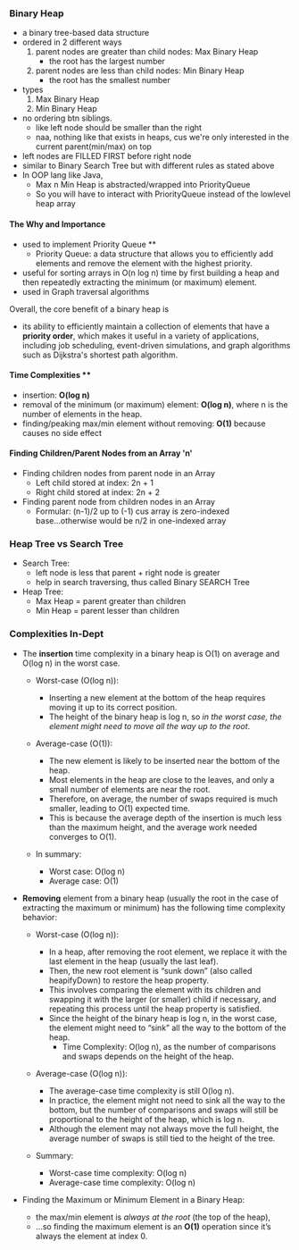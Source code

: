 ### Binary Heap
- a binary tree-based data structure
- ordered in 2 different ways
    1. parent nodes are greater than child nodes: Max Binary Heap
        - the root has the largest number
    2. parent nodes are less than child nodes: Min Binary Heap
        - the root has the smallest number
- types
    1. Max Binary Heap
    2. Min Binary Heap
- no ordering btn siblings.
    - like left node should be smaller than the right
    - naa, nothing like that exists in heaps, cus we're only interested in the current parent(min/max) on top
- left nodes are FILLED FIRST before right node
- similar to Binary Search Tree but with different rules as stated above
- In OOP lang like Java, 
    - Max n Min Heap is abstracted/wrapped into PriorityQueue
    - So you will have to interact with PriorityQueue instead of the lowlevel heap array 

#### The Why and Importance
- used to implement Priority Queue **
    - Priority Queue: a data structure that allows you to efficiently add elements and remove the element with the highest priority.
- useful for sorting arrays in O(n log n) time by first building a heap and then repeatedly extracting the minimum (or maximum) element.
- used in Graph traversal algorithms

Overall, the core benefit of a binary heap is 
- its ability to efficiently maintain a collection of elements that have a **priority order**, which makes it useful in a variety of applications, including job scheduling, event-driven simulations, and graph algorithms such as Dijkstra's shortest path algorithm.

#### Time Complexities **
- insertion: **O(log n)**
- removal of the minimum (or maximum) element: **O(log n)**, where n is the number of elements in the heap. 
- finding/peaking max/min element without removing: **O(1)** because causes no side effect


#### Finding Children/Parent Nodes from an Array 'n'
- Finding children nodes from parent node in an Array
    - Left child stored at index: 2n + 1
    - Right child stored at index: 2n + 2
- Finding parent node from children nodes in an Array
    - Formular: (n-1)/2 up to (-1) cus array is zero-indexed base...otherwise would be n/2 in one-indexed array


### Heap Tree vs Search Tree
- Search Tree: 
    - left node is less that parent + right node is greater 
    - help in search traversing, thus called Binary SEARCH Tree
- Heap Tree: 
    - Max Heap = parent greater than children
    - Min Heap = parent lesser than children
    
### Complexities In-Dept
- The **insertion** time complexity in a binary heap is O(1) on average and O(log n) in the worst case.
	-	Worst-case (O(log n)): 
        - Inserting a new element at the bottom of the heap requires moving it up to its correct position. 
        - The height of the binary heap is log n, so _in the worst case, the element might need to move all the way up to the root_.
	-	Average-case (O(1)): 
        - The new element is likely to be inserted near the bottom of the heap. 
        - Most elements in the heap are close to the leaves, and only a small number of elements are near the root. 
        - Therefore, on average, the number of swaps required is much smaller, leading to O(1) expected time. 
        - This is because the average depth of the insertion is much less than the maximum height, and the average work needed converges to O(1).

    - In summary:
	    - Worst case: O(log n)
	    - Average case: O(1)

- **Removing** element from a binary heap (usually the root in the case of extracting the maximum or minimum) has the following time complexity behavior:
	-   Worst-case (O(log n)):
	    - In a heap, after removing the root element, we replace it with the last element in the heap (usually the last leaf).
	    - Then, the new root element is “sunk down” (also called heapifyDown) to restore the heap property.
	    - This involves comparing the element with its children and swapping it with the larger (or smaller) child if necessary, and repeating this process until the heap property is satisfied.
	    - Since the height of the binary heap is log n, in the worst case, the element might need to “sink” all the way to the bottom of the heap.
		    - Time Complexity: O(log n), as the number of comparisons and swaps depends on the height of the heap.
	- Average-case (O(log n)):
	    - The average-case time complexity is still O(log n). 
        - In practice, the element might not need to sink all the way to the bottom, but the number of comparisons and swaps will still be proportional to the height of the heap, which is log n.
	    - Although the element may not always move the full height, the average number of swaps is still tied to the height of the tree.

    - Summary:
	    - Worst-case time complexity: O(log n)
	    - Average-case time complexity: O(log n)

- Finding the Maximum or Minimum Element in a Binary Heap:
	- the max/min element is _always at the root_ (the top of the heap), 
    - ...so finding the maximum element is an **O(1)** operation since it’s always the element at index 0.